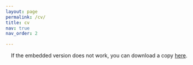 ```yaml
---
layout: page
permalink: /cv/
title: cv
nav: true
nav_order: 2

---
```



<center>
If the embedded version does not work, you can download a copy <a href="/assets/pdf/CV_Trudeau.pdf" target="_blank">here</a>.
<object data="/assets/pdf/CV_Trudeau.pdf#view=FitH&pagemode=none" width="100%" height="800px" type="application/pdf">
    <embed src="/assets/pdf/CV_Trudeau.pdf#view=FitH&pagemode=none" width="100%" height="800px" type="application/pdf" />
</object>
</center>